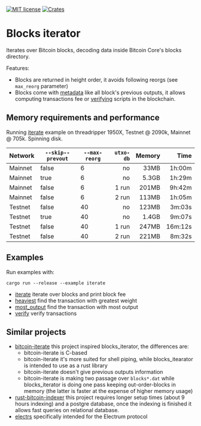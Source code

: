 [![MIT license](https://img.shields.io/github/license/RCasatta/blocks_iterator)](https://github.com/RCasatta/blocks_iterator/blob/master/LICENSE)
[![Crates](https://img.shields.io/crates/v/blocks_iterator.svg)](https://crates.io/crates/blocks_iterator)

# Blocks iterator

Iterates over Bitcoin blocks, decoding data inside Bitcoin Core's blocks directory.

Features:
* Blocks are returned in height order, it avoids following reorgs (see `max_reorg` parameter)
* Blocks come with [metadata](https://docs.rs/blocks_iterator/latest/blocks_iterator/struct.BlockExtra.html) like all block's previous outputs, it allows computing transactions fee or [verifying](examples/verify.rs) scripts in the blockchain.

## Memory requirements and performance

Running [iterate](examples/iterate.rs) example on threadripper 1950X, Testnet @ 2090k, Mainnet @ 705k. Spinning disk.

| Network | `--skip--prevout` | `--max-reorg` | `utxo-db` | Memory | Time    |
|---------|-------------------|---------------|----------:|-------:|--------:|
| Mainnet | false             |           6   | no        |   33MB |  1h:00m |
| Mainnet | true              |           6   | no        |  5.3GB |  1h:29m |
| Mainnet | false             |           6   | 1 run     |  201MB |  9h:42m |
| Mainnet | false             |           6   | 2 run     |  113MB |  1h:05m |
| Testnet | false             |           40  | no        |  123MB |  3m:03s |
| Testnet | true              |           40  | no        |  1.4GB |  9m:07s |
| Testnet | false             |           40  | 1 run     |  247MB | 16m:12s |
| Testnet | false             |           40  | 2 run     |  221MB |  8m:32s |

## Examples

Run examples with:

```
cargo run --release --example iterate
```

* [iterate](examples/iterate.rs) iterate over blocks and print block fee
* [heaviest](examples/heaviest.rs) find the transaction with greatest weight
* [most_output](examples/most_output.rs) find the transaction with most output
* [verify](examples/verify.rs) verify transactions

## Similar projects

* [bitcoin-iterate](https://github.com/rustyrussell/bitcoin-iterate) this project inspired blocks_iterator, the differences are:
  * bitcoin-iterate is C-based
  * bitcoin-iterate it's more suited for shell piping, while blocks_itearator is intended to use as a rust library
  * bitcoin-iterate doesn't give previous outputs information
  * bitcoin-iterate is making two passage over `blocks*.dat` while blocks_iterator is doing one pass keeping out-order-blocks in memory (the latter is faster at the expense of higher memory usage)
* [rust-bitcoin-indexer](https://github.com/dpc/rust-bitcoin-indexer) this project requires longer setup times (about 9 hours indexing) and a postgre database, once the indexing is finished it allows fast queries on relational database.
* [electrs](https://github.com/romanz/electrs) specifically intended for the Electrum protocol
